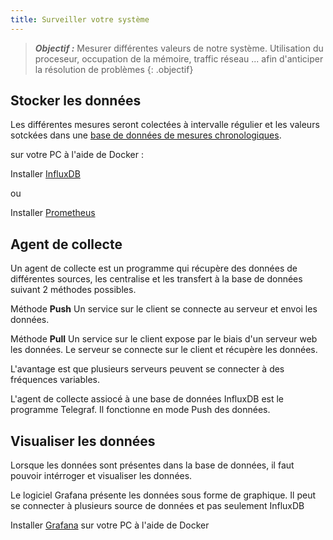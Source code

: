 ```yaml
---
title: Surveiller votre système
---
```


> ***Objectif :*** Mesurer différentes valeurs de notre système. Utilisation du proceseur, occupation de la mémoire, traffic réseau ... afin d'anticiper la résolution de problèmes
{: .objectif}

## Stocker les données

Les différentes mesures seront colectées à intervalle régulier et les valeurs sotckées dans une [base de données de mesures chronologiques](../bdd/influxdb/).

sur votre PC à l'aide de Docker :

Installer [InfluxDB](../bdd/influxdb)

ou

Installer [Prometheus](../bdd/prometheus)



## Agent de collecte

Un agent de collecte est un programme qui récupère des données de différentes sources, les centralise et les transfert à la base de données suivant 2 méthodes possibles.

Méthode **Push** Un service sur le client se connecte au serveur et envoi les données.

Méthode **Pull** Un service sur le client expose par le biais d'un serveur web les données. Le serveur se connecte sur le client et récupère les données.

L'avantage est que plusieurs serveurs peuvent se connecter à des fréquences variables.

L'agent de collecte assiocé à une base de données InfluxDB est le programme Telegraf. Il fonctionne en mode Push des données.



## Visualiser les données

Lorsque les données sont présentes dans la base de données, il faut pouvoir intérroger et visualiser les données.

Le logiciel Grafana présente les données sous forme de graphique. Il peut se connecter à plusieurs source de données et pas seulement InfluxDB

Installer [Grafana](../bdd/grafana) sur votre PC à l'aide de Docker
